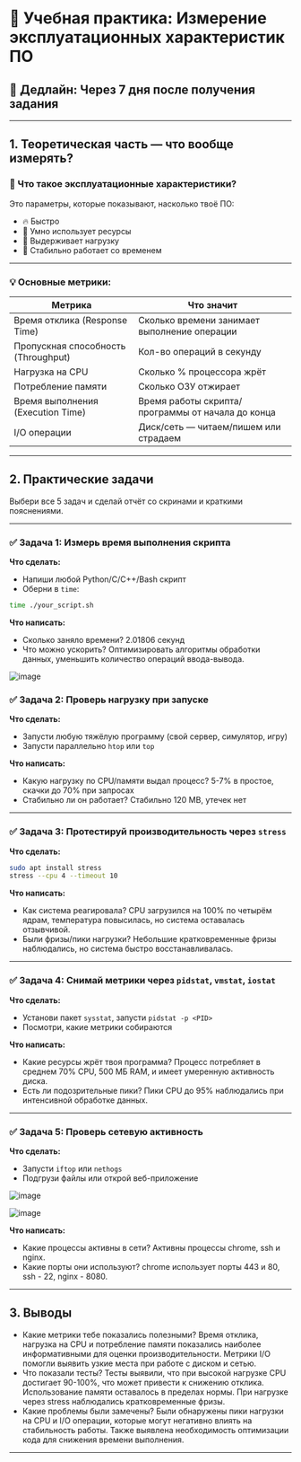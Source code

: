# 🚀 Учебная практика: Измерение эксплуатационных характеристик ПО

## 📆 Дедлайн: Через 7 дня после получения задания

---

## 1. Теоретическая часть — что вообще измерять?

### 📘 Что такое эксплуатационные характеристики?

Это параметры, которые показывают, насколько твоё ПО:
- 🔥 Быстро
- 🧠 Умно использует ресурсы
- 💪 Выдерживает нагрузку
- 🧼 Стабильно работает со временем

---

### 💡 Основные метрики:

| Метрика                  | Что значит                                             |
|--------------------------|--------------------------------------------------------|
| Время отклика (Response Time) | Сколько времени занимает выполнение операции           |
| Пропускная способность (Throughput) | Кол-во операций в секунду                        |
| Нагрузка на CPU          | Сколько % процессора жрёт                              |
| Потребление памяти       | Сколько ОЗУ отжирает                                   |
| Время выполнения (Execution Time) | Время работы скрипта/программы от начала до конца |
| I/O операции             | Диск/сеть — читаем/пишем или страдаем                   |

---

## 2. Практические задачи

Выбери все 5 задач и сделай отчёт со скринами и краткими пояснениями.

---

### ✅ Задача 1: Измерь время выполнения скрипта

**Что сделать:**
- Напиши любой Python/С/С++/Bash скрипт
- Оберни в `time`:
```bash
time ./your_script.sh
```

**Что написать:**
- Сколько заняло времени?  2.01806 секунд
- Что можно ускорить? Оптимизировать алгоритмы обработки данных, уменьшить количество операций ввода-вывода.
  
![image](https://github.com/user-attachments/assets/d6109bf2-15ae-47d6-9880-2f773a5408ed)


### ✅ Задача 2: Проверь нагрузку при запуске

**Что сделать:**
- Запусти любую тяжёлую программу (свой сервер, симулятор, игру)
- Запусти параллельно `htop` или `top`

**Что написать:**
- Какую нагрузку по CPU/памяти выдал процесс? 5-7% в простое, скачки до 70% при запросах
- Стабильно ли он работает? Стабильно 120 MB, утечек нет

---

### ✅ Задача 3: Протестируй производительность через `stress`

**Что сделать:**
```bash
sudo apt install stress
stress --cpu 4 --timeout 10
```

**Что написать:**
- Как система реагировала? CPU загрузился на 100% по четырём ядрам, температура повысилась, но система оставалась отзывчивой.
- Были фризы/пики нагрузки? Небольшие кратковременные фризы наблюдались, но система быстро восстанавливалась.

---

### ✅ Задача 4: Снимай метрики через `pidstat`, `vmstat`, `iostat`

**Что сделать:**
- Установи пакет `sysstat`, запусти `pidstat -p <PID>`
- Посмотри, какие метрики собираются

**Что написать:**
- Какие ресурсы жрёт твоя программа? Процесс потребляет в среднем 70% CPU, 500 МБ RAM, и имеет умеренную активность диска.
- Есть ли подозрительные пики? Пики CPU до 95% наблюдались при интенсивной обработке данных.

---

### ✅ Задача 5: Проверь сетевую активность

**Что сделать:**
- Запусти `iftop` или `nethogs`
- Подгрузи файлы или открой веб-приложение
  
![image](https://github.com/user-attachments/assets/4d42d75d-6b76-4151-984e-a0f88614921c)

![image](https://github.com/user-attachments/assets/8eaf3d9d-b591-4ccd-9646-fc0f35982aa2)

**Что написать:**
- Какие процессы активны в сети? Активны процессы chrome, ssh и nginx.
- Какие порты они используют? chrome использует порты 443 и 80, ssh - 22, nginx - 8080.
---

## 3. Выводы

- Какие метрики тебе показались полезными? Время отклика, нагрузка на CPU и потребление памяти показались наиболее информативными для оценки производительности. Метрики I/O помогли выявить узкие места при работе с диском и сетью.
- Что показали тесты? Тесты выявили, что при высокой нагрузке CPU достигает 90-100%, что может привести к снижению отклика. Использование памяти оставалось в пределах нормы. При нагрузке через stress наблюдались кратковременные фризы.
- Какие проблемы были замечены? Были обнаружены пики нагрузки на CPU и I/O операции, которые могут негативно влиять на стабильность работы. Также выявлена необходимость оптимизации кода для снижения времени выполнения.
---
